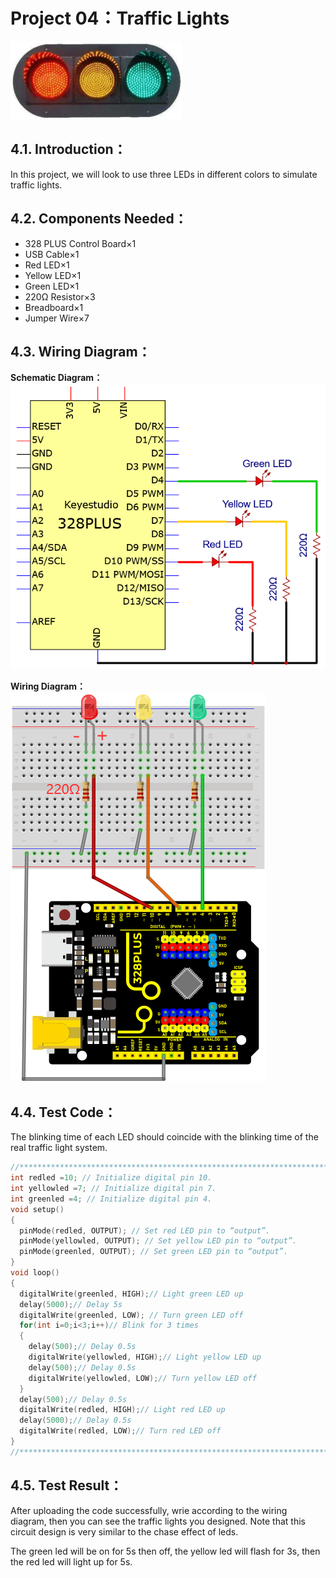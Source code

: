# Project 04：Traffic Lights
![Img](/media/img-20230214083336.png)

## 4.1. Introduction：                                                                   
In this project, we will look to use three LEDs in different colors to simulate traffic lights.
                                    
## 4.2. Components Needed：                                                                   
- 328 PLUS Control Board×1
- USB Cable×1
- Red LED×1
- Yellow LED×1
- Green LED×1
- 220Ω Resistor×3
- Breadboard×1
- Jumper Wire×7

## 4.3. Wiring Diagram：                                                                     

**Schematic Diagram：**
![Img](/media/img-20230216141422.png)

**Wiring Diagram：**
![Img](/media/img-20230214090416.png)

## 4.4. Test Code：                                                                   
The blinking time of each LED should coincide with the blinking time of the real traffic light system.

```c
//**********************************************************************
int redled =10; // Initialize digital pin 10.
int yellowled =7; // Initialize digital pin 7.
int greenled =4; // Initialize digital pin 4.
void setup()
{
  pinMode(redled, OUTPUT); // Set red LED pin to “output”.
  pinMode(yellowled, OUTPUT); // Set yellow LED pin to “output”.
  pinMode(greenled, OUTPUT); // Set green LED pin to “output”.
}
void loop()
{
  digitalWrite(greenled, HIGH);// Light green LED up
  delay(5000);// Delay 5s
  digitalWrite(greenled, LOW); // Turn green LED off
  for(int i=0;i<3;i++)// Blink for 3 times
  {
    delay(500);// Delay 0.5s
    digitalWrite(yellowled, HIGH);// Light yellow LED up
    delay(500);// Delay 0.5s
    digitalWrite(yellowled, LOW);// Turn yellow LED off
  } 
  delay(500);// Delay 0.5s
  digitalWrite(redled, HIGH);// Light red LED up
  delay(5000);// Delay 0.5s
  digitalWrite(redled, LOW);// Turn red LED off
}
//**********************************************************************

```
## 4.5. Test Result：                                                                   
After uploading the code successfully, wrie according to the wiring diagram, then you can see the traffic lights you designed. Note that this circuit design is very similar to the chase effect of leds. 

The green led will be on for 5s then off, the yellow led will flash for 3s, then the red led will light up for 5s.

